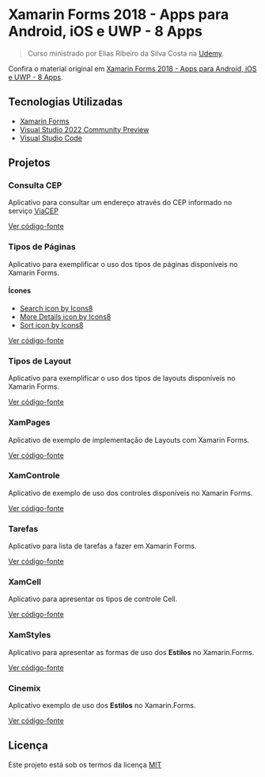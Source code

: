 # Xamarin Forms 2018 - Apps para Android, iOS e UWP - 8 Apps

> Curso ministrado por Elias Ribeiro da Silva Costa na [Udemy](https://www.udemy.com).

Confira o material original em [Xamarin Forms 2018 - Apps para Android, iOS e UWP - 8 Apps](https://www.udemy.com/course/xamarin-forms-2018-apps-para-android-ios-e-uwp-8-apps).

## Tecnologias Utilizadas

- [Xamarin Forms](https://github.com/xamarin/Xamarin.Forms)
- [Visual Studio 2022 Community Preview](https://visualstudio.microsoft.com/pt-br/vs/preview/)
- [Visual Studio Code](https://code.visualstudio.com/)

## Projetos

### Consulta CEP

Aplicativo para consultar um endereço através do CEP informado no serviço [ViaCEP](http://viacep.com.br/)

[Ver código-fonte](ConsultaCep)

### Tipos de Páginas

Aplicativo para exemplificar o uso dos tipos de páginas disponíveis no Xamarin Forms.

#### Ícones

- [Search icon by Icons8](https://icons8.com/icon/82712/search)
- [More Details icon by Icons8](https://icons8.com/icon/105609/more-details)
- [Sort icon by Icons8](https://icons8.com/icon/100654/sort)

[Ver código-fonte](TiposPaginas)

### Tipos de Layout

Aplicativo para exemplificar o uso dos tipos de layouts disponíveis no Xamarin Forms.

[Ver código-fonte](Layouts)

### XamPages

Aplicativo de exemplo de implementação de Layouts com Xamarin Forms.

[Ver código-fonte](XamPages)

### XamControle

Aplicativo de exemplo de uso dos controles disponíveis no Xamarin Forms.

[Ver código-fonte](XamControle)

### Tarefas

Aplicativo para lista de tarefas a fazer em Xamarin Forms.

[Ver código-fonte](Tarefas)

### XamCell

Aplicativo para apresentar os tipos de controle Cell.

[Ver código-fonte](XamCell)

### XamStyles

Aplicativo para apresentar as formas de uso dos **Estilos** no Xamarin.Forms.

[Ver código-fonte](XamStyles)

### Cinemix

Aplicativo exemplo de uso dos **Estilos** no Xamarin.Forms.

[Ver código-fonte](Cinemix)

## Licença

Este projeto está sob os termos da licença [MIT](LICENSE)
